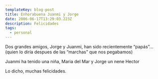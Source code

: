 ```yaml
---
templateKey: blog-post
title: Enhorabuena Juanmi y Jorge
date: 2006-06-17T13:29:03.223Z
description: Felicidades
tags:
  - personal
---
```

Dos grandes amigos, Jorge y Juanmi, han sido recientemente “papás”… (quien lo dirí­a despues de las “marchas” que nos pegabamos)

Juanmi ha tenido una niña, Maria del Mar y Jorge un nene Hector

Lo dicho, muchas felicidades.
